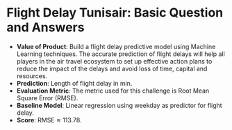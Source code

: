 # Flight Delay Tunisair: Basic Question and Answers

- **Value of Product**: Build a flight delay predictive model using Machine Learning techniques. The accurate prediction of flight delays will help all players in the air travel ecosystem to set up effective action plans to reduce the impact of the delays and avoid loss of time, capital and resources.
- **Prediction**: Length of flight delay in $\mathrm{min}$.
- **Evaluation Metric**: The metric used for this challenge is Root Mean Square Error ($\mathrm{RMSE}$).
- **Baseline Model**: Linear regression using weekday as predictor for flight delay.
- **Score**: $\mathrm{RMSE} \approx 113.78$.
